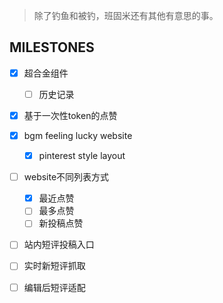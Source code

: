> 除了钓鱼和被钓，班固米还有其他有意思的事。
## MILESTONES
- [x] 超合金组件
  - [ ] 历史记录
- [x] 基于一次性token的点赞
- [x] bgm feeling lucky website
  - [x] pinterest style layout
- [ ] website不同列表方式
  - [x] 最近点赞
  - [ ] 最多点赞
  - [ ] 新投稿点赞 
- [ ] 站内短评投稿入口
- [ ] 实时新短评抓取
- [ ] 编辑后短评适配


